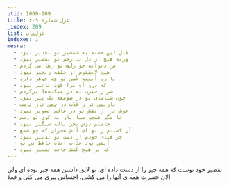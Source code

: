 ```yaml
---
utid: 1000-209
title: غزل شماره ۲۰۹
_index: 209
list: غزلیات
indexes: د
mesra:
  - قتل این خسته به شمشیر تو تقدیر نبود
  - ورنه هیچ از دل بی رحم تو تقصیر نبود
  - من دیوانه چو زلف تو رها می کردم
  - هیچ لایقترم از حلقه زنجیر نبود
  - یا رب آیینه حُسن تو چه جوهر دارد
  - که درو آهِ مرا قوّتِ تاثیر نبود
  - سر ز حیرت به در میکده‌ها برکردم
  - چون شناسای تو در صومعه یک پیر نبود
  - نازنین تر ز قدّت در چمن ناز نرست
  - خوش تر از نقش تو در عالم تصویر نبود
  - تا مگر همچو صبا باز به کوی تو رسم
  - حاصلم دوش بجز ناله شبگیر نبود
  - آن کشیدم ز تو ای آتش هجران که چو شمع
  - جز فنای خودم از دست تو تدبیر نبود
  - آیتی بود عذاب انده حافظ بی تو
  - که بر هیچ کَسَش حاجت تفسیر نبود
---
```

تقصیر خود توست که همه چیز را از دست داده ای. تو لایق داشتن همه چیز بوده ای ولی الان حسرت همه ی آنها را می کشی. احساس پیری می کنی و فعلا
